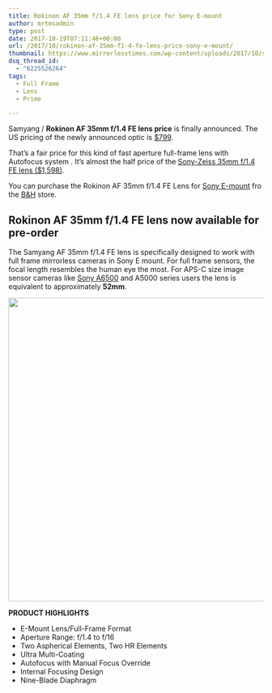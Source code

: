 ```yaml
---
title: Rokinon AF 35mm f/1.4 FE lens price for Sony E-mount
author: mrtmsadmin
type: post
date: 2017-10-19T07:11:46+00:00
url: /2017/10/rokinon-af-35mm-f1-4-fe-lens-price-sony-e-mount/
thumbnail: https://www.mirrorlesstimes.com/wp-content/uploads/2017/10/samyang-af-35mm-f1-4-fe-750x550.jpg
dsq_thread_id:
  - "6225526264"
tags:
  - Full Frame
  - Lens
  - Prime

---
```

Samyang / **Rokinon AF 35mm f/1.4 FE lens price** is finally announced. The US pricing of the newly announced optic is <a class="ext-link" title="" href="https://www.bhphotovideo.com/c/product/1366954-REG/rokinon_io3514_e_af_35mm_f_1_4_fe.html/BI/20175/KBID/14249" target="_blank" rel="external nofollow noopener">$799</a>.

That&#8217;s a fair price for this kind of fast aperture full-frame lens with Autofocus system . It&#8217;s almost the half price of the <a class="ext-link" title="" href="https://www.amazon.com/Sony-SEL35F14Z-Distagon-Standard-Prime-Mirrorless/dp/B00U29GNBO/?tag=mirrorlesst-20" target="_blank" rel="external nofollow noopener" data-amzn-asin="B00U29GNBO">Sony-Zeiss 35mm f/1.4 FE lens ($1,598)</a>.

You can purchase the Rokinon AF 35mm f/1.4 FE Lens for <a href="https://www.dailycameranews.com/2017/03/best-sony-full-frame-e-mount-lenses/" target="_blank" rel="noopener">Sony E-mount</a> fro the <a class="ext-link" title="" href="https://www.bhphotovideo.com/c/product/1366954-REG/rokinon_io3514_e_af_35mm_f_1_4_fe.html/BI/20175/KBID/14249" target="_blank" rel="external nofollow noopener">B&H</a> store.

## Rokinon AF 35mm f/1.4 FE lens now available for pre-order

The Samyang AF 35mm f/1.4 FE lens is specifically designed to work with full frame mirrorless cameras in Sony E mount. For full frame sensors, the focal length resembles the human eye the most. For APS-C size image sensor cameras like [Sony A6500][1] and A5000 series users the lens is equivalent to approximately **52mm**.

[<img class="aligncenter size-full wp-image-1310" src="https://i0.wp.com/www.mirrorlesstimes.com/wp-content/uploads/2017/10/rokinon-af-35mm-f1-4-fe-lens-price-sony-e-mount.jpg?resize=600%2C600&#038;ssl=1" alt="" width="600" height="600" srcset="https://i0.wp.com/www.mirrorlesstimes.com/wp-content/uploads/2017/10/rokinon-af-35mm-f1-4-fe-lens-price-sony-e-mount.jpg?w=750&ssl=1 750w, https://i0.wp.com/www.mirrorlesstimes.com/wp-content/uploads/2017/10/rokinon-af-35mm-f1-4-fe-lens-price-sony-e-mount.jpg?resize=150%2C150&ssl=1 150w, https://i0.wp.com/www.mirrorlesstimes.com/wp-content/uploads/2017/10/rokinon-af-35mm-f1-4-fe-lens-price-sony-e-mount.jpg?resize=300%2C300&ssl=1 300w, https://i0.wp.com/www.mirrorlesstimes.com/wp-content/uploads/2017/10/rokinon-af-35mm-f1-4-fe-lens-price-sony-e-mount.jpg?resize=700%2C700&ssl=1 700w" sizes="(max-width: 600px) 100vw, 600px" data-recalc-dims="1" />][2]

<p class="fs16 OpenSans-600-normal upper product-highlights-header">
  <strong>PRODUCT HIGHLIGHTS</strong>
</p>

<ul class="top-section-list" data-selenium="highlightList">
  <li class="top-section-list-item">
    E-Mount Lens/Full-Frame Format
  </li>
  <li class="top-section-list-item">
    Aperture Range: f/1.4 to f/16
  </li>
  <li class="top-section-list-item">
    Two Aspherical Elements, Two HR Elements
  </li>
  <li class="top-section-list-item">
    Ultra Multi-Coating
  </li>
  <li class="top-section-list-item">
    Autofocus with Manual Focus Override
  </li>
  <li class="top-section-list-item">
    Internal Focusing Design
  </li>
  <li class="top-section-list-item">
    Nine-Blade Diaphragm
  </li>
</ul>

 [1]: https://www.dailycameranews.com/2016/11/best-sony-a6500-lenses/
 [2]: https://i0.wp.com/www.mirrorlesstimes.com/wp-content/uploads/2017/10/rokinon-af-35mm-f1-4-fe-lens-price-sony-e-mount.jpg?ssl=1